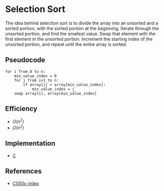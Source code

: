 # Selection Sort

The idea behind selection sort is to divide the array into an unsorted and a sorted portion, with
the sorted portion at the beginning. Iterate through the unsorted portion, and find the smallest
value. Swap that element with the first element in the unsorted portion. Increment the starting
index of the unsorted portion, and repeat until the entire array is sorted.

## Pseudocode

```
for i from 0 to n:
    min_value_index = 0
    for j from i+1 to n:
        if array[j] < array[min_value_index]:
            min_value_index = j
    swap array[i], array[min_value_index]
```

## Efficiency

- *O(n<sup>2</sup>)*
- *&Omega;(n<sup>2</sup>)*

## Implementation

- [C](selection.c)

## References

- [CS50x video](https://www.youtube.com/watch?v=3hH8kTHFw2A)